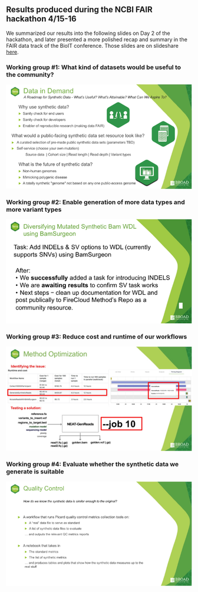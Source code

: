 ## Results produced during the NCBI FAIR hackathon 4/15-16

We summarized our results into the following slides on Day 2 of the hackathon, and later presented a more polished recap and summary in the FAIR data track of the BioIT conference. Those slides are on slideshare [here](https://www.slideshare.net/GeraldineVanderAuwer/bio-ithackathon/GeraldineVanderAuwer/bio-ithackathon). 

### Working group #1: What kind of datasets would be useful to the community?

![alt text](slide1.png)

### Working group #2: Enable generation of more data types and more variant types 

![alt text](slide2.png)

### Working group #3: Reduce cost and runtime of our workflows

![alt text](slide3.jpg)

### Working group #4: Evaluate whether the synthetic data we generate is suitable

![alt text](slide4.png)
